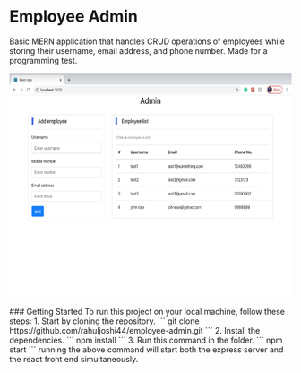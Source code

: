 # Employee Admin
Basic MERN application that handles CRUD operations of employees while storing their username, email address, and phone number. Made for a programming test.
<p align="center">
  <img src="public/admin-demo.png" height=400px>
</p>
### Getting Started
To run this project on your local machine, follow these steps:
1. Start by cloning the repository.
```
git clone https://github.com/rahuljoshi44/employee-admin.git
```
2. Install the dependencies.
```
npm install
```
3. Run this command in the folder.
```
npm start
```
running the above command will start both the express server and the react front end simultaneously.
